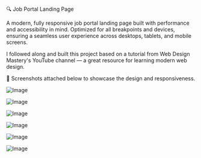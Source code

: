 🔍 Job Portal Landing Page

A modern, fully responsive job portal landing page built with performance and accessibility in mind. Optimized for all breakpoints and devices, ensuring a seamless user experience across desktops, tablets, and mobile screens.

I followed along and built this project based on a tutorial from Web Design Mastery's YouTube channel — a great resource for learning modern web design.

📸 Screenshots attached below to showcase the design and responsiveness.



![Image](https://github.com/user-attachments/assets/cc91c6de-fd20-436a-a6bd-af6ec808b877)


![Image](https://github.com/user-attachments/assets/db4c0b25-f8f3-45dc-971d-e3c7fba435bd)


![Image](https://github.com/user-attachments/assets/bd9571a7-8a4e-4017-a981-a21205ea25b6)


![Image](https://github.com/user-attachments/assets/8c809a10-aebd-45bb-b230-14cc98fe643b)


![Image](https://github.com/user-attachments/assets/a2cb1264-6288-4ce4-aee2-5aa6e322b0f1)


![Image](https://github.com/user-attachments/assets/8924e523-8866-4268-8e9a-6f841daea536)


